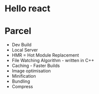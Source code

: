 # Hello react



# Parcel 
- Dev Build
- Local Server
- HMR = Hot Module Replacement
- File Watching Algorithm - written in C++
- Caching - Faster Builds
- Image optimisation 
- Minification
- Bundling 
- Compress